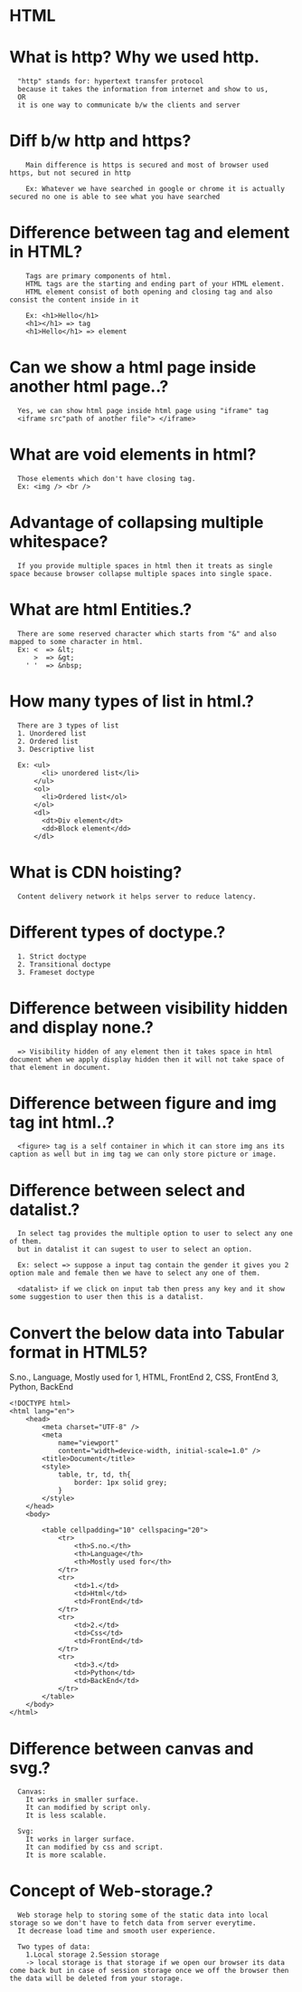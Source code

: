 <!-- @format -->
#  HTML

# What is http? Why we used http.

```
  "http" stands for: hypertext transfer protocol
  because it takes the information from internet and show to us,
  OR
  it is one way to communicate b/w the clients and server
```

# Diff b/w http and https?

```
    Main difference is https is secured and most of browser used https, but not secured in http

    Ex: Whatever we have searched in google or chrome it is actually secured no one is able to see what you have searched
```

# Difference between tag and element in HTML?

```
    Tags are primary components of html.
    HTML tags are the starting and ending part of your HTML element.
    HTML element consist of both opening and closing tag and also consist the content inside in it

    Ex: <h1>Hello</h1>
    <h1></h1> => tag
    <h1>Hello</h1> => element
```

# Can we show a html page inside another html page..?

```
  Yes, we can show html page inside html page using "iframe" tag
  <iframe src"path of another file"> </iframe>
```

# What are void elements in html?

```
  Those elements which don't have closing tag.
  Ex: <img /> <br />
```

# Advantage of collapsing multiple whitespace?

```
  If you provide multiple spaces in html then it treats as single space because browser collapse multiple spaces into single space.
```

# What are html Entities.?

```
  There are some reserved character which starts from "&" and also mapped to some character in html.
  Ex: <  => &lt;
      >  => &gt;
    ' '  => &nbsp;
```

# How many types of list in html.?

```
  There are 3 types of list
  1. Unordered list
  2. Ordered list
  3. Descriptive list

  Ex: <ul>
        <li> unordered list</li>
      </ul>
      <ol>
        <li>Ordered list</ol>
      </ol>
      <dl>
        <dt>Div element</dt>
        <dd>Block element</dd>
      </dl>
```

# What is CDN hoisting?

```
  Content delivery network it helps server to reduce latency.
```

# Different types of doctype.?

```
  1. Strict doctype
  2. Transitional doctype
  3. Frameset doctype
```

# Difference between visibility hidden and display none.?

```
  => Visibility hidden of any element then it takes space in html document when we apply display hidden then it will not take space of that element in document.
```

# Difference between figure and img tag int html..?

```
  <figure> tag is a self container in which it can store img ans its caption as well but in img tag we can only store picture or image.
```

# Difference between select and datalist.?

```
  In select tag provides the multiple option to user to select any one of them.
  but in datalist it can sugest to user to select an option.

  Ex: select => suppose a input tag contain the gender it gives you 2 option male and female then we have to select any one of them.

  <datalist> if we click on input tab then press any key and it show some suggestion to user then this is a datalist.
```

# Convert the below data into Tabular format in HTML5?

S.no., Language, Mostly used for
1, HTML, FrontEnd
2, CSS, FrontEnd
3, Python, BackEnd

```
<!DOCTYPE html>
<html lang="en">
	<head>
		<meta charset="UTF-8" />
		<meta
			name="viewport"
			content="width=device-width, initial-scale=1.0" />
		<title>Document</title>
        <style>
            table, tr, td, th{
                border: 1px solid grey;
            }
        </style>
	</head>
	<body>

        <table cellpadding="10" cellspacing="20">
            <tr>
                <th>S.no.</th>
                <th>Language</th>
                <th>Mostly used for</th>
            </tr>
            <tr>
                <td>1.</td>
                <td>Html</td>
                <td>FrontEnd</td>
            </tr>
            <tr>
                <td>2.</td>
                <td>Css</td>
                <td>FrontEnd</td>
            </tr>
            <tr>
                <td>3.</td>
                <td>Python</td>
                <td>BackEnd</td>
            </tr>
        </table>
	</body>
</html>
```

# Difference between canvas and svg.?
```
  Canvas:
    It works in smaller surface.
    It can modified by script only.
    It is less scalable.
  
  Svg:
    It works in larger surface.
    It can modified by css and script.
    It is more scalable.
```

# Concept of Web-storage.?
```
  Web storage help to storing some of the static data into local storage so we don't have to fetch data from server everytime.
  It decrease load time and smooth user experience.
  
  Two types of data:
    1.Local storage 2.Session storage
    -> local storage is that storage if we open our browser its data come back but in case of session storage once we off the browser then the data will be deleted from your storage.
```